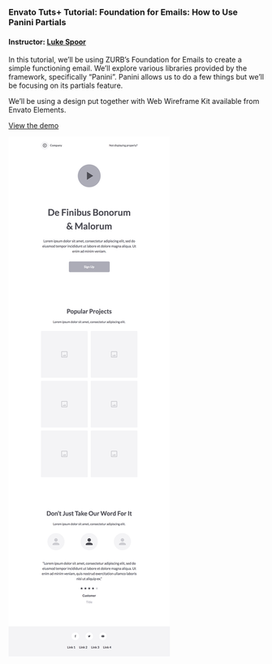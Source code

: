 ### Envato Tuts+ Tutorial: Foundation for Emails: How to Use Panini Partials
#### Instructor: [Luke Spoor](https://tutsplus.com/authors/luke-spoor)

In this tutorial, we’ll be using ZURB’s Foundation for Emails to create a simple functioning email. We’ll explore various libraries provided by the framework, specifically “Panini”. Panini allows us to do a few things but we’ll be focusing on its partials feature.

We’ll be using a design put together with Web Wireframe Kit available from Envato Elements.

[View the demo](http://tutsplus.github.io/foundation-for-emails-how-to-use-panini-partials/dist)

![preview](https://raw.githubusercontent.com/tutsplus/foundation-for-emails-how-to-use-panini-partials/master/final.png)
